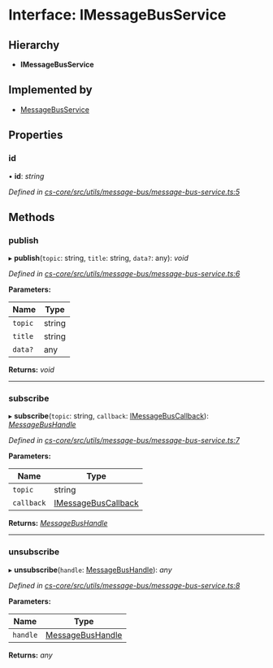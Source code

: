# Interface: IMessageBusService

## Hierarchy

* **IMessageBusService**

## Implemented by

* [MessageBusService](../classes/_cs_core_src_utils_message_bus_message_bus_service_.messagebusservice.md)

## Properties

###  id

• **id**: *string*

*Defined in [cs-core/src/utils/message-bus/message-bus-service.ts:5](https://github.com/RichardHovenkamp/csnext/blob/6deb7f51/packages/cs-core/src/utils/message-bus/message-bus-service.ts#L5)*

## Methods

###  publish

▸ **publish**(`topic`: string, `title`: string, `data?`: any): *void*

*Defined in [cs-core/src/utils/message-bus/message-bus-service.ts:6](https://github.com/RichardHovenkamp/csnext/blob/6deb7f51/packages/cs-core/src/utils/message-bus/message-bus-service.ts#L6)*

**Parameters:**

Name | Type |
------ | ------ |
`topic` | string |
`title` | string |
`data?` | any |

**Returns:** *void*

___

###  subscribe

▸ **subscribe**(`topic`: string, `callback`: [IMessageBusCallback](_cs_core_src_utils_message_bus_message_bus_handle_.imessagebuscallback.md)): *[MessageBusHandle](../classes/_cs_core_src_utils_message_bus_message_bus_handle_.messagebushandle.md)*

*Defined in [cs-core/src/utils/message-bus/message-bus-service.ts:7](https://github.com/RichardHovenkamp/csnext/blob/6deb7f51/packages/cs-core/src/utils/message-bus/message-bus-service.ts#L7)*

**Parameters:**

Name | Type |
------ | ------ |
`topic` | string |
`callback` | [IMessageBusCallback](_cs_core_src_utils_message_bus_message_bus_handle_.imessagebuscallback.md) |

**Returns:** *[MessageBusHandle](../classes/_cs_core_src_utils_message_bus_message_bus_handle_.messagebushandle.md)*

___

###  unsubscribe

▸ **unsubscribe**(`handle`: [MessageBusHandle](../classes/_cs_core_src_utils_message_bus_message_bus_handle_.messagebushandle.md)): *any*

*Defined in [cs-core/src/utils/message-bus/message-bus-service.ts:8](https://github.com/RichardHovenkamp/csnext/blob/6deb7f51/packages/cs-core/src/utils/message-bus/message-bus-service.ts#L8)*

**Parameters:**

Name | Type |
------ | ------ |
`handle` | [MessageBusHandle](../classes/_cs_core_src_utils_message_bus_message_bus_handle_.messagebushandle.md) |

**Returns:** *any*
